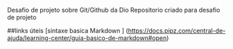 Desafio de projeto  sobre Git/Github da Dio
Repositorio criado para desafio de projeto

##links  úteis
[sintaxe basica Markdown ] (https://docs.pipz.com/central-de-ajuda/learning-center/guia-basico-de-markdown#open)
